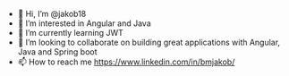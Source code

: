 - 👋 Hi, I’m @jakob18
- 👀 I’m interested in Angular and Java
- 🌱 I’m currently learning JWT
- 💞️ I’m looking to collaborate on building great applications with Angular, Java and Spring boot
- 📫 How to reach me https://www.linkedin.com/in/bmjakob/

<!---
jakob18/jakob18 is a ✨ special ✨ repository because its `README.md` (this file) appears on your GitHub profile.
You can click the Preview link to take a look at your changes.
--->
